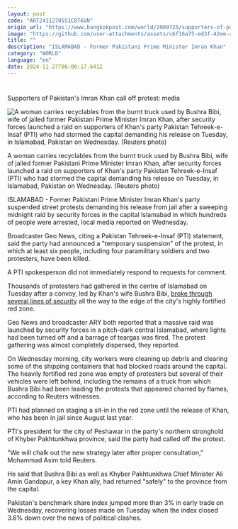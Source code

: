 ```yaml
---
layout: post
code: "ART2411270551C876VN"
origin_url: "https://www.bangkokpost.com/world/2909725/supporters-of-pakistans-imran-khan-call-off-protest-media"
image: "https://github.com/user-attachments/assets/c6f16a75-ed3f-42ee-a065-aea399014b7f"
title: ""
description: "ISLAMABAD - Former Pakistani Prime Minister Imran Khan"
category: "WORLD"
language: "en"
date: 2024-11-27T06:00:17.641Z
---
```


# 

Supporters of Pakistan's Imran Khan call off protest: media

![A woman carries recyclables from the burnt truck used by Bushra Bibi, wife of jailed former Pakistani Prime Minister Imran Khan, after security forces launched a raid on supporters of Khan's party Pakistan Tehreek-e-Insaf (PTI) who had stormed the capital demanding his release on Tuesday, in Islamabad, Pakistan on Wednesday. (Reuters photo)](https://github.com/user-attachments/assets/29f22751-b606-4bfc-864e-8db4c987b8d3)

A woman carries recyclables from the burnt truck used by Bushra Bibi, wife of jailed former Pakistani Prime Minister Imran Khan, after security forces launched a raid on supporters of Khan's party Pakistan Tehreek-e-Insaf (PTI) who had stormed the capital demanding his release on Tuesday, in Islamabad, Pakistan on Wednesday. (Reuters photo)

ISLAMABAD - Former Pakistani Prime Minister Imran Khan's party suspended street protests demanding his release from jail after a sweeping midnight raid by security forces in the capital Islamabad in which hundreds of people were arrested, local media reported on Wednesday.

Broadcaster Geo News, citing a Pakistan Tehreek-e-Insaf (PTI) statement, said the party had announced a "temporary suspension" of the protest, in which at least six people, including four paramilitary soldiers and two protesters, have been killed.

A PTI spokesperson did not immediately respond to requests for comment.

Thousands of protesters had gathered in the centre of Islamabad on Tuesday after a convoy, led by Khan's wife Bushra Bibi, [broke through several lines of security](https://www.bangkokpost.com/world/2909131/pakistan-army-told-to-shoot-on-sight-as-protests-turn-deadly) all the way to the edge of the city's highly fortified red zone.

Geo News and broadcaster ARY both reported that a massive raid was launched by security forces in a pitch-dark central Islamabad, where lights had been turned off and a barrage of teargas was fired. The protest gathering was almost completely dispersed, they reported.

On Wednesday morning, city workers were cleaning up debris and clearing some of the shipping containers that had blocked roads around the capital. The heavily fortified red zone was empty of protesters but several of their vehicles were left behind, including the remains of a truck from which Bushra Bibi had been leading the protests that appeared charred by flames, according to Reuters witnesses.

PTI had planned on staging a sit-in in the red zone until the release of Khan, who has been in jail since August last year.

PTI's president for the city of Peshawar in the party's northern stronghold of Khyber Pakhtunkhwa province, said the party had called off the protest.

"We will chalk out the new strategy later after proper consultation,” Mohammad Asim told Reuters.

He said that Bushra Bibi as well as Khyber Pakhtunkhwa Chief Minister Ali Amin Gandapur, a key Khan ally, had returned "safely" to the province from the capital.

Pakistan's benchmark share index jumped more than 3% in early trade on Wednesday, recovering losses made on Tuesday when the index closed 3.6% down over the news of political clashes.